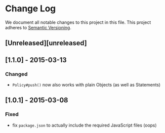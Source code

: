 # Change Log

We document all notable changes to this project in this file.
This project adheres to [Semantic Versioning](http://semver.org/).

## [Unreleased][unreleased]

## [1.1.0] - 2015-03-13

### Changed

- `Policy#push()` now also works with plain Objects (as well as Statements)

## [1.0.1] - 2015-03-08

### Fixed

- fix `package.json` to actually include the required JavaScript files (oops)
